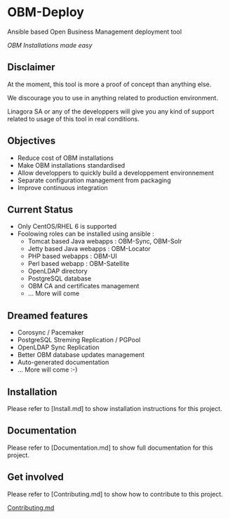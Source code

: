 OBM-Deploy
==========

Ansible based Open Business Management deployment tool

 _OBM Installations made easy_

Disclaimer
----------

At the moment, this tool is more a proof of concept than anything else.

We discourage you to use in anything related to production environment.

Linagora SA or any of the developpers will give you any kind of support
related to usage of this tool in real conditions.

Objectives
----------

 * Reduce cost of OBM installations
 * Make OBM installations standardised
 * Allow developpers to quickly build a developpement environnement
 * Separate configuration management from packaging
 * Improve continuous integration

Current Status
--------------

 * Only CentOS/RHEL 6 is supported
 * Foolowing roles can be installed using ansible :
    - Tomcat based Java webapps : OBM-Sync, OBM-Solr
    - Jetty based Java webapps : OBM-Locator
    - PHP based webapps : OBM-UI
    - Perl based webapp : OBM-Satellite
    - OpenLDAP directory
    - PostgreSQL database
    - OBM CA and certificates management
    - ... More will come

Dreamed features
----------------

 * Corosync / Pacemaker
 * PostgreSQL Streming Replication / PGPool
 * OpenLDAP Sync Replication
 * Better OBM database updates management
 * Auto-generated documentation
 * ... More will come :-)

Installation
------------

Please refer to [Install.md] to show installation instructions for this project.

Documentation
-------------

Please refer to [Documentation.md] to show full documentation for this project.

Get involved
------------

Please refer to [Contributing.md] to show how to contribute to this project.

[Contributing.md](https://github.com/linagora/obm-deploy/blob/master/DOCUMENTATION.md)

